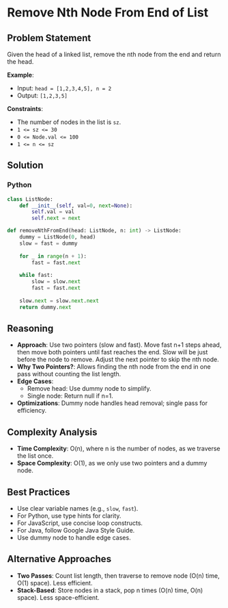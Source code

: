 # Remove Nth Node From End of List

## Problem Statement
Given the head of a linked list, remove the nth node from the end and return the head.

**Example**:
- Input: `head = [1,2,3,4,5], n = 2`
- Output: `[1,2,3,5]`

**Constraints**:
- The number of nodes in the list is `sz`.
- `1 <= sz <= 30`
- `0 <= Node.val <= 100`
- `1 <= n <= sz`

## Solution

### Python
```python
class ListNode:
    def __init__(self, val=0, next=None):
        self.val = val
        self.next = next

def removeNthFromEnd(head: ListNode, n: int) -> ListNode:
    dummy = ListNode(0, head)
    slow = fast = dummy
    
    for _ in range(n + 1):
        fast = fast.next
    
    while fast:
        slow = slow.next
        fast = fast.next
    
    slow.next = slow.next.next
    return dummy.next
```

## Reasoning
- **Approach**: Use two pointers (slow and fast). Move fast n+1 steps ahead, then move both pointers until fast reaches the end. Slow will be just before the node to remove. Adjust the next pointer to skip the nth node.
- **Why Two Pointers?**: Allows finding the nth node from the end in one pass without counting the list length.
- **Edge Cases**:
  - Remove head: Use dummy node to simplify.
  - Single node: Return null if n=1.
- **Optimizations**: Dummy node handles head removal; single pass for efficiency.

## Complexity Analysis
- **Time Complexity**: O(n), where n is the number of nodes, as we traverse the list once.
- **Space Complexity**: O(1), as we only use two pointers and a dummy node.

## Best Practices
- Use clear variable names (e.g., `slow`, `fast`).
- For Python, use type hints for clarity.
- For JavaScript, use concise loop constructs.
- For Java, follow Google Java Style Guide.
- Use dummy node to handle edge cases.

## Alternative Approaches
- **Two Passes**: Count list length, then traverse to remove node (O(n) time, O(1) space). Less efficient.
- **Stack-Based**: Store nodes in a stack, pop n times (O(n) time, O(n) space). Less space-efficient.
